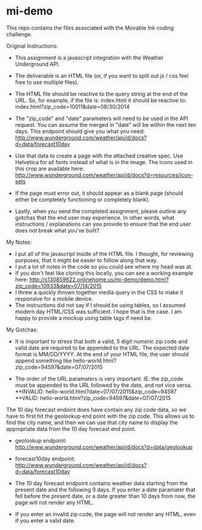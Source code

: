 # mi-demo
This repo contains the files associated with the Movable Ink coding challenge.

Original Instructions:
* This assignment is a javascript integration with the Weather Underground API.  

* The deliverable is an HTML file (or, if you want to split out js / css feel free to use multiple files).

* The HTML file should be reactive to the query string at the end of the URL.  So, for example, if the file is: index.html
it should be reactive to: index.html?zip_code=10011&date=08/30/2014

* The "zip_code" and "date" parameters will need to be used in the API request.  You can assume the merged in "date" will be within the next ten days.  This endpoint should give you what you need:
http://www.wunderground.com/weather/api/d/docs?d=data/forecast10day

* Use that data to create a page with the attached creative spec.  Use Helvetica for all fonts instead of what is in the image. The icons used in this crop are available here: http://www.wunderground.com/weather/api/d/docs?d=resources/icon-sets

* If the page must error out, it should appear as a blank page (should either be completely functioning or completely blank).

* Lastly, when you send the completed assignment, please outline any gotchas that the end user may experience.  In other words, what instructions / explanations can you provide to ensure that the end user does not break what you've built?

My Notes:
* I put all of the javascript inside of the HTML file. I thought, for reviewing purposes, that it might be easier to follow along that way.
* I put a lot of notes in the code so you could see where my head was at. 
* If you don't feel like cloning this locally, you can see a working example here: http://s130859622.onlinehome.us/mi-demo/demo.html?zip_code=10933&date=07/14/2015
* I threw a quickly thrown together media query in the CSS to make it responsive for a mobile device.
* The instructions did not say if I should be using tables, so I assumed modern day HTML/CSS was sufficient. I hope that is the case. I am happy to provide a mockup using table tags if need be.

My Gotchas:
* It is important to stress that both a valid, 5 digit numeric zip code and valid date are required to be appended to the URL. The expected date format is MM/DD/YYYY. At the end of your HTML file, the user should append something like hello-world.html?zip_code=94597&date=07/07/2015

* The order of the URL paramaters is very important. IE: the zip_code must be appended to the URL followed by the date, and not vice versa. 
**INVALID: hello-world.html?date=07/07/2015&zip_code=94597
**VALID: hello-world.html?zip_code=94597&date=07/07/2015

The 10 day forecast endoint does have contain any zip code data, so we have to first hit the geolookup end point with the zip code. This allows us to find the city name, and then we can use that city name to display the appropriate data from the 10 day forecast end point.
* geolookup endpoint: http://www.wunderground.com/weather/api/d/docs?d=data/geolookup
* forecast10day endpoint: http://www.wunderground.com/weather/api/d/docs?d=data/forecast10day

* The 10 day forecast endpoint contains weather data starting from the present date and the following 9 days. If you enter a date paramater that fell before the present date, or a date greater than 10 days from now, the page will not render any HTML.

* If you enter an invalid zip code, the page will not render any HTML, even if you enter a valid date.
